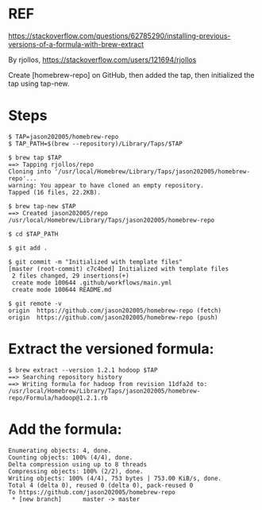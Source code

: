 # REF 
https://stackoverflow.com/questions/62785290/installing-previous-versions-of-a-formula-with-brew-extract

By rjollos, https://stackoverflow.com/users/121694/rjollos

Create [homebrew-repo] on GitHub, then added the tap, then initialized the tap using tap-new.

# Steps

```
$ TAP=jason202005/homebrew-repo
$ TAP_PATH=$(brew --repository)/Library/Taps/$TAP

$ brew tap $TAP
==> Tapping rjollos/repo
Cloning into '/usr/local/Homebrew/Library/Taps/jason202005/homebrew-repo'...
warning: You appear to have cloned an empty repository.
Tapped (16 files, 22.2KB).

$ brew tap-new $TAP
==> Created jason202005/repo
/usr/local/Homebrew/Library/Taps/jason202005/homebrew-repo

$ cd $TAP_PATH

$ git add .

$ git commit -m "Initialized with template files"
[master (root-commit) c7c4bed] Initialized with template files
 2 files changed, 29 insertions(+)
 create mode 100644 .github/workflows/main.yml
 create mode 100644 README.md

$ git remote -v
origin  https://github.com/jason202005/homebrew-repo (fetch)
origin  https://github.com/jason202005/homebrew-repo (push)
```

# Extract the versioned formula:
```
$ brew extract --version 1.2.1 hodoop $TAP
==> Searching repository history
==> Writing formula for hadoop from revision 11dfa2d to:
/usr/local/Homebrew/Library/Taps/jason202005/homebrew-repo/Formula/hadoop@1.2.1.rb
```

# Add the formula:

```
Enumerating objects: 4, done.
Counting objects: 100% (4/4), done.
Delta compression using up to 8 threads
Compressing objects: 100% (2/2), done.
Writing objects: 100% (4/4), 753 bytes | 753.00 KiB/s, done.
Total 4 (delta 0), reused 0 (delta 0), pack-reused 0
To https://github.com/jason202005/homebrew-repo
 * [new branch]      master -> master
```